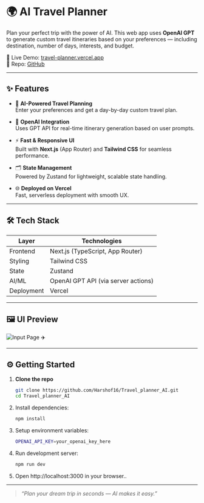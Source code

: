 # 🌍 AI Travel Planner

Plan your perfect trip with the power of AI. This web app uses **OpenAI GPT** to generate custom travel itineraries based on your preferences — including destination, number of days, interests, and budget.

🚀 Live Demo: [travel-planner.vercel.app](https://project-travel-main2.vercel.app/)  
📂 Repo: [GitHub](https://github.com/Harshof16/Travel_planner_AI)

---

## ✨ Features

- 🧳 **AI-Powered Travel Planning**  
  Enter your preferences and get a day-by-day custom travel plan.

- 🧠 **OpenAI Integration**  
  Uses GPT API for real-time itinerary generation based on user prompts.

- ⚡ **Fast & Responsive UI**  
  Built with **Next.js** (App Router) and **Tailwind CSS** for seamless performance.

- 🗂 **State Management**  
  Powered by Zustand for lightweight, scalable state handling.

- 🌐 **Deployed on Vercel**  
  Fast, serverless deployment with smooth UX.

---

## 🛠️ Tech Stack

| Layer          | Technologies                            |
|----------------|-----------------------------------------|
| Frontend       | Next.js (TypeScript, App Router)        |
| Styling        | Tailwind CSS                            |
| State          | Zustand                                 |
| AI/ML          | OpenAI GPT API (via server actions)     |
| Deployment     | Vercel                                  |

---

## 🖼️ UI Preview

![Input Page ✈️](./public/itinary_gif.gif)

---

## ⚙️ Getting Started

1. **Clone the repo**
   ```bash
   git clone https://github.com/Harshof16/Travel_planner_AI.git
   cd Travel_planner_AI
   
2. Install dependencies:
   ```bash
   npm install

3. Setup environment variables:
   ```bash
   OPENAI_API_KEY=your_openai_key_here
   
4. Run development server:
   ```bash
   npm run dev
   
5. Open http://localhost:3000 in your browser..

---

> *“Plan your dream trip in seconds — AI makes it easy.”*

